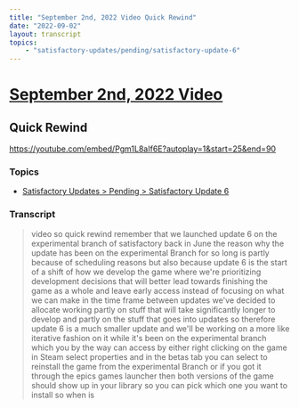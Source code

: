 ```yaml
---
title: "September 2nd, 2022 Video Quick Rewind"
date: "2022-09-02"
layout: transcript
topics:
    - "satisfactory-updates/pending/satisfactory-update-6"
---
```

# [September 2nd, 2022 Video](../2022-09-02.md)
## Quick Rewind
https://youtube.com/embed/Pgm1L8aIf6E?autoplay=1&start=25&end=90

### Topics
* [Satisfactory Updates > Pending > Satisfactory Update 6](../topics/satisfactory-updates/pending/satisfactory-update-6.md)

### Transcript

> video so quick rewind remember that we launched update 6 on the experimental branch of satisfactory back in June the reason why the update has been on the experimental Branch for so long is partly because of scheduling reasons but also because update 6 is the start of a shift of how we develop the game where we're prioritizing development decisions that will better lead towards finishing the game as a whole and leave early access instead of focusing on what we can make in the time frame between updates we've decided to allocate working partly on stuff that will take significantly longer to develop and partly on the stuff that goes into updates so therefore update 6 is a much smaller update and we'll be working on a more like iterative fashion on it while it's been on the experimental branch which you by the way can access by either right clicking on the game in Steam select properties and in the betas tab you can select to reinstall the game from the experimental Branch or if you got it through the epics games launcher then both versions of the game should show up in your library so you can pick which one you want to install so when is
